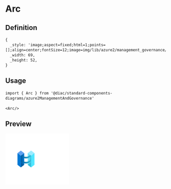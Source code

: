 # Arc

## Definition

```
{
  _style: 'image;aspect=fixed;html=1;points=[];align=center;fontSize=12;image=img/lib/azure2/management_governance/Azure_Arc.svg;strokeColor=none;',
  _width: 69,
  _height: 52,
}
```

## Usage

```
import { Arc } from '@diac/standard-components-diagrams/azure2ManagementAndGovernance'

<Arc/>
```

## Preview

<img src="./arc.png" width="200"/>
